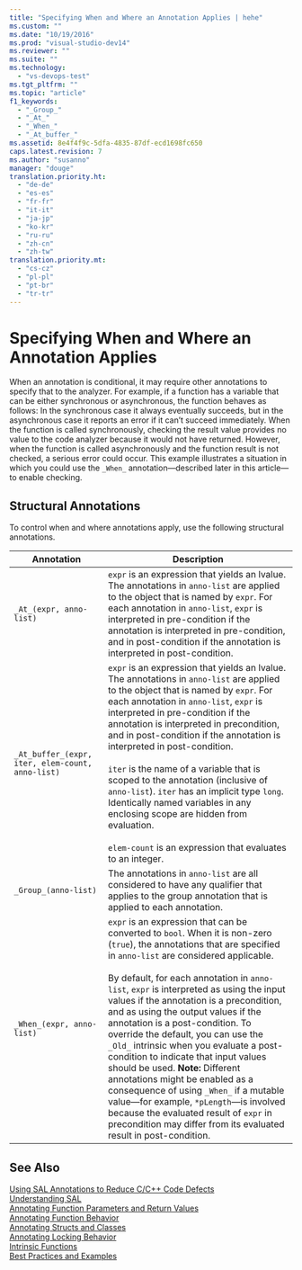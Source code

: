 ```yaml
---
title: "Specifying When and Where an Annotation Applies | hehe"
ms.custom: ""
ms.date: "10/19/2016"
ms.prod: "visual-studio-dev14"
ms.reviewer: ""
ms.suite: ""
ms.technology: 
  - "vs-devops-test"
ms.tgt_pltfrm: ""
ms.topic: "article"
f1_keywords: 
  - "_Group_"
  - "_At_"
  - "_When_"
  - "_At_buffer_"
ms.assetid: 8e4f4f9c-5dfa-4835-87df-ecd1698fc650
caps.latest.revision: 7
ms.author: "susanno"
manager: "douge"
translation.priority.ht: 
  - "de-de"
  - "es-es"
  - "fr-fr"
  - "it-it"
  - "ja-jp"
  - "ko-kr"
  - "ru-ru"
  - "zh-cn"
  - "zh-tw"
translation.priority.mt: 
  - "cs-cz"
  - "pl-pl"
  - "pt-br"
  - "tr-tr"
---
```

# Specifying When and Where an Annotation Applies
When an annotation is conditional, it may require other annotations to specify that to the analyzer.  For example, if a function has a variable that can be either synchronous or asynchronous, the function behaves as follows: In the synchronous case it always eventually succeeds, but in the asynchronous case it reports an error if it can’t succeed immediately. When the function is called synchronously, checking the result value provides no value to the code analyzer because it would not have returned.  However, when the function is called asynchronously and the function result is not checked, a serious error could occur. This example illustrates a situation in which you could use the `_When_` annotation—described later in this article—to enable checking.  
  
## Structural Annotations  
 To control when and where annotations apply, use the following structural annotations.  
  
|Annotation|Description|  
|----------------|-----------------|  
|`_At_(expr, anno-list)`|`expr` is an expression that yields an lvalue. The annotations in `anno-list` are applied to the object that is named by `expr`. For each annotation in `anno-list`, `expr` is interpreted in pre-condition if the annotation is interpreted in pre-condition, and in post-condition if the annotation is interpreted in post-condition.|  
|`_At_buffer_(expr, iter, elem-count, anno-list)`|`expr` is an expression that yields an lvalue. The annotations in `anno-list` are applied to the object that is named by `expr`. For each annotation in `anno-list`, `expr` is interpreted in pre-condition if the annotation is interpreted in precondition, and in post-condition if the annotation is interpreted in post-condition.<br /><br /> `iter` is the name of a variable that is scoped to the annotation (inclusive of `anno-list`). `iter` has an implicit type `long`. Identically named variables in any enclosing scope are hidden from evaluation.<br /><br /> `elem-count` is an expression that evaluates to an integer.|  
|`_Group_(anno-list)`|The annotations in `anno-list` are all considered to have any qualifier that applies to the group annotation that is applied to each annotation.|  
|`_When_(expr, anno-list)`|`expr` is an expression that can be converted to `bool`. When it is non-zero (`true`), the annotations that are specified in `anno-list` are considered applicable.<br /><br /> By default, for each annotation in `anno-list`, `expr` is interpreted as using the input values if the annotation is a precondition, and as using the output values if the annotation is a post-condition. To override the default, you can use the `_Old_` intrinsic when you evaluate a post-condition to indicate that input values should be used. **Note:**  Different annotations might be enabled as a consequence of using `_When_` if a mutable value—for example, `*pLength`—is involved because the evaluated result of `expr` in precondition may differ from its evaluated result in post-condition.|  
  
## See Also  
 [Using SAL Annotations to Reduce C/C++ Code Defects](../code-quality/using-sal-annotations-to-reduce-c-c---code-defects.md)   
 [Understanding SAL](../code-quality/understanding-sal.md)   
 [Annotating Function Parameters and Return Values](../code-quality/annotating-function-parameters-and-return-values.md)   
 [Annotating Function Behavior](../code-quality/annotating-function-behavior.md)   
 [Annotating Structs and Classes](../code-quality/annotating-structs-and-classes.md)   
 [Annotating Locking Behavior](../code-quality/annotating-locking-behavior.md)   
 [Intrinsic Functions](../code-quality/intrinsic-functions.md)   
 [Best Practices and Examples](../code-quality/best-practices-and-examples--sal-.md)